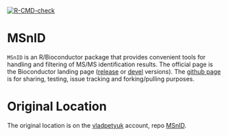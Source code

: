 
<!-- badges: start -->
[![R-CMD-check](https://github.com/PNNL-Comp-Mass-Spec/MSnID/workflows/R-CMD-check/badge.svg)](https://github.com/PNNL-Comp-Mass-Spec/MSnID/actions)
<!-- badges: end -->

MSnID
====
`MSnID` is an R/Bioconductor package that provides convenient tools for handling and filtering of MS/MS identification results. The official page is the Bioconductor landing page ([release](http://www.bioconductor.org/packages/release/bioc/html/MSnID.html) or [devel](http://www.bioconductor.org/packages/devel/bioc/html/MSnID.html) versions). The [github page](https://github.com/PNNL-Comp-Mass-Spec/MSnID) is for sharing, testing, issue tracking and forking/pulling purposes.

Original Location
====
The original location is on the [vladpetyuk](https://github.com/vladpetyuk) account, repo [MSnID](https://github.com/vladpetyuk/MSnID).

